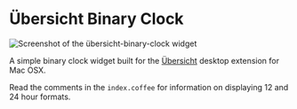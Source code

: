 # Übersicht Binary Clock

![Screenshot of the übersicht-binary-clock widget](screenshot.jpg?raw=true)

A simple binary clock widget built for the [Übersicht](http://tracesof.net/uebersicht/) desktop extension for Mac OSX.

Read the comments in the `index.coffee` for information on displaying 12 and 24 hour formats.

